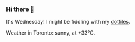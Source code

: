### Hi there :wave:

It's Wednesday! I might be fiddling with my [dotfiles](https://github.com/bewuethr/dotfiles).

Weather in Toronto: sunny, at +33°C.
